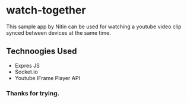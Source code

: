 # watch-together
This sample app by Nitin can be used for watching a youtube video clip synced between devices at the same time. 

## Technoogies Used
- Expres JS
- Socket.io
- Youtube IFrame Player API 

### Thanks for trying.
